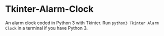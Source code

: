 # Tkinter-Alarm-Clock
An alarm clock coded in Python 3 with Tkinter. Run `python3 Tkinter Alarm Clock` in a terminal if you have Python 3. 
